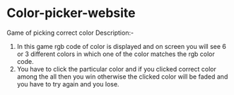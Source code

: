 # Color-picker-website
Game of picking correct color
Description:-
1. In this game rgb code of color is displayed and on screen you will see 6 or 3 different colors in which one of the color matches the rgb color code.
2. You have to click the particular color and if you clicked correct color among the all then you win otherwise the clicked color will be faded and you have to try again and you lose.
